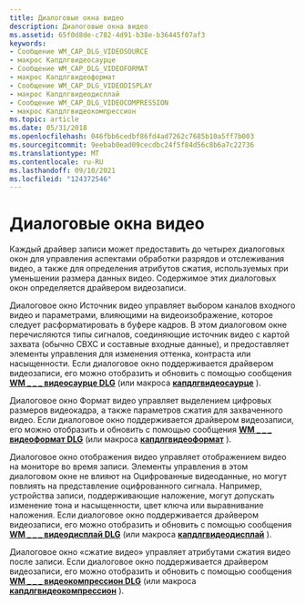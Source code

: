 ```yaml
---
title: Диалоговые окна видео
description: Диалоговые окна видео
ms.assetid: 65f0d8de-c782-4d91-b38e-b36445f07af3
keywords:
- Сообщение WM_CAP_DLG_VIDEOSOURCE
- макрос Капдлгвидеосаурце
- Сообщение WM_CAP_DLG_VIDEOFORMAT
- макрос Капдлгвидеоформат
- Сообщение WM_CAP_DLG_VIDEODISPLAY
- макрос Капдлгвидеодисплай
- Сообщение WM_CAP_DLG_VIDEOCOMPRESSION
- макрос Капдлгвидеокомпрессион
ms.topic: article
ms.date: 05/31/2018
ms.openlocfilehash: 046fbb6cedbf86fd4ad7262c7685b10a5ff7b003
ms.sourcegitcommit: 9eebab0ead09cecdbc24f5f84d56c8b6a7c22736
ms.translationtype: MT
ms.contentlocale: ru-RU
ms.lasthandoff: 09/10/2021
ms.locfileid: "124372546"
---
```

# <a name="video-dialog-boxes"></a>Диалоговые окна видео

Каждый драйвер записи может предоставить до четырех диалоговых окон для управления аспектами обработки разрядов и отслеживания видео, а также для определения атрибутов сжатия, используемых при уменьшении размера данных видео. Содержимое этих диалоговых окон определяется драйвером видеозаписи.

Диалоговое окно Источник видео управляет выбором каналов входного видео и параметрами, влияющими на видеоизображение, которое следует расформатировать в буфере кадров. В этом диалоговом окне перечисляются типы сигналов, соединяющие источник видео с картой захвата (обычно СВХС и составные входные данные), и предоставляет элементы управления для изменения оттенка, контраста или насыщенности. Если диалоговое окно поддерживается драйвером видеозаписи, его можно отобразить и обновить с помощью сообщения [**WM \_ \_ \_ видеосаурце DLG**](wm-cap-dlg-videosource.md) (или макроса [**капдлгвидеосаурце**](/windows/desktop/api/Vfw/nf-vfw-capdlgvideosource) ).

Диалоговое окно Формат видео управляет выделением цифровых размеров видеокадра, а также параметров сжатия для захваченного видео. Если диалоговое окно поддерживается драйвером видеозаписи, его можно отобразить и обновить с помощью сообщения [**WM \_ \_ \_ видеоформат DLG**](wm-cap-dlg-videoformat.md) (или макроса [**капдлгвидеоформат**](/windows/desktop/api/Vfw/nf-vfw-capdlgvideoformat) ).

Диалоговое окно отображения видео управляет отображением видео на мониторе во время записи. Элементы управления в этом диалоговом окне не влияют на Оцифрованные видеоданные, но могут повлиять на представление оцифрованного сигнала. Например, устройства записи, поддерживающие наложение, могут допускать изменение тона и насыщенности, цвет ключа или выравнивание наложения. Если диалоговое окно поддерживается драйвером видеозаписи, его можно отобразить и обновить с помощью сообщения [**WM \_ \_ \_ видеодисплай DLG**](wm-cap-dlg-videodisplay.md) (или макроса [**капдлгвидеодисплай**](/windows/desktop/api/Vfw/nf-vfw-capdlgvideodisplay) ).

Диалоговое окно «сжатие видео» управляет атрибутами сжатия видео после записи. Если диалоговое окно поддерживается драйвером видеозаписи, его можно отобразить и обновить с помощью сообщения [**WM \_ \_ \_ видеокомпрессион DLG**](wm-cap-dlg-videocompression.md) (или макроса [**капдлгвидеокомпрессион**](/windows/desktop/api/Vfw/nf-vfw-capdlgvideocompression) ).

 

 




